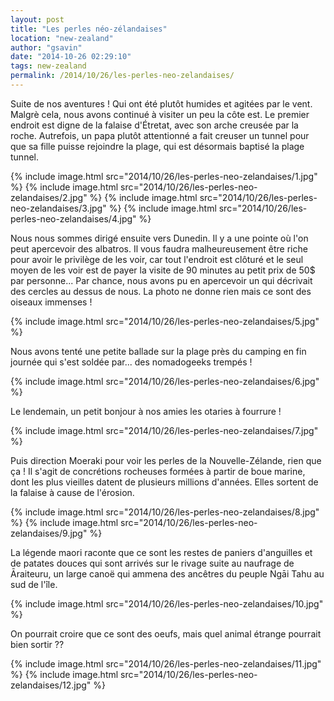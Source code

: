 ```yaml
---
layout: post
title: "Les perles néo-zélandaises"
location: "new-zealand"
author: "gsavin"
date: "2014-10-26 02:29:10"
tags: new-zealand
permalink: /2014/10/26/les-perles-neo-zelandaises/
---
```

Suite de nos aventures ! Qui ont été plutôt humides et agitées par le vent. Malgrè cela, nous avons continué à visiter un peu la côte est. Le premier endroit est digne de la falaise d'Étretat, avec son arche creusée par la roche. Autrefois, un papa plutôt attentionné a fait creuser un tunnel pour que sa fille puisse rejoindre la plage, qui est désormais baptisé la plage tunnel.

{% include image.html src="2014/10/26/les-perles-neo-zelandaises/1.jpg" %}
{% include image.html src="2014/10/26/les-perles-neo-zelandaises/2.jpg" %}
{% include image.html src="2014/10/26/les-perles-neo-zelandaises/3.jpg" %}
{% include image.html src="2014/10/26/les-perles-neo-zelandaises/4.jpg" %}

Nous nous sommes dirigé ensuite vers Dunedin. Il y a une pointe où l'on peut apercevoir des albatros. Il vous faudra malheureusement être riche pour avoir le privilège de les voir, car tout l'endroit est clôturé et le seul moyen de les voir est de payer la visite de 90 minutes au petit prix de 50$ par personne... Par chance, nous avons pu en apercevoir un qui décrivait des cercles au dessus de nous. La photo ne donne rien mais ce sont des oiseaux immenses !

{% include image.html src="2014/10/26/les-perles-neo-zelandaises/5.jpg" %}

Nous avons tenté une petite ballade sur la plage près du camping en fin journée qui s'est soldée par... des nomadogeeks trempés !

{% include image.html src="2014/10/26/les-perles-neo-zelandaises/6.jpg" %}

Le lendemain, un petit bonjour à nos amies les otaries à fourrure !

{% include image.html src="2014/10/26/les-perles-neo-zelandaises/7.jpg" %}

Puis direction Moeraki pour voir les perles de la Nouvelle-Zélande, rien que ça ! Il s'agit de concrétions rocheuses formées à partir de boue marine, dont les plus vieilles datent de plusieurs millions d'années. Elles sortent de la falaise à cause de l'érosion.

{% include image.html src="2014/10/26/les-perles-neo-zelandaises/8.jpg" %}
{% include image.html src="2014/10/26/les-perles-neo-zelandaises/9.jpg" %}

La légende maori raconte que ce sont les restes de paniers d'anguilles et de patates douces qui sont arrivés sur le rivage suite au naufrage de Āraiteuru, un large canoë qui ammena des ancêtres du peuple Ngāi Tahu au sud de l'île.

{% include image.html src="2014/10/26/les-perles-neo-zelandaises/10.jpg" %}

On pourrait croire que ce sont des oeufs, mais quel animal étrange pourrait bien sortir ??

{% include image.html src="2014/10/26/les-perles-neo-zelandaises/11.jpg" %}
{% include image.html src="2014/10/26/les-perles-neo-zelandaises/12.jpg" %}
